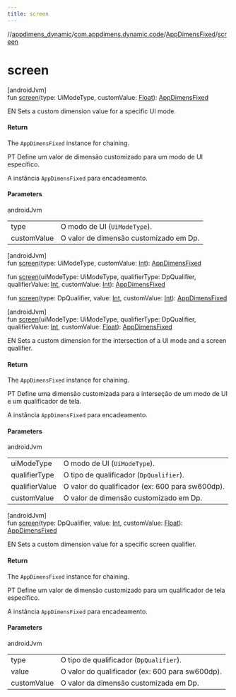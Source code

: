 ```yaml
---
title: screen
---
```

//[appdimens_dynamic](../../../index.html)/[com.appdimens.dynamic.code](../index.html)/[AppDimensFixed](index.html)/[screen](screen.html)



# screen



[androidJvm]\
fun [screen](screen.html)(type: UiModeType, customValue: [Float](https://kotlinlang.org/api/core/kotlin-stdlib/kotlin/-float/index.html)): [AppDimensFixed](index.html)



EN Sets a custom dimension value for a specific UI mode.



#### Return



The `AppDimensFixed` instance for chaining.



PT Define um valor de dimensão customizado para um modo de UI específico.



A instância `AppDimensFixed` para encadeamento.



#### Parameters


androidJvm

| | |
|---|---|
| type | O modo de UI (`UiModeType`). |
| customValue | O valor de dimensão customizado em Dp. |





[androidJvm]\
fun [screen](screen.html)(type: UiModeType, customValue: [Int](https://kotlinlang.org/api/core/kotlin-stdlib/kotlin/-int/index.html)): [AppDimensFixed](index.html)

fun [screen](screen.html)(uiModeType: UiModeType, qualifierType: DpQualifier, qualifierValue: [Int](https://kotlinlang.org/api/core/kotlin-stdlib/kotlin/-int/index.html), customValue: [Int](https://kotlinlang.org/api/core/kotlin-stdlib/kotlin/-int/index.html)): [AppDimensFixed](index.html)

fun [screen](screen.html)(type: DpQualifier, value: [Int](https://kotlinlang.org/api/core/kotlin-stdlib/kotlin/-int/index.html), customValue: [Int](https://kotlinlang.org/api/core/kotlin-stdlib/kotlin/-int/index.html)): [AppDimensFixed](index.html)





[androidJvm]\
fun [screen](screen.html)(uiModeType: UiModeType, qualifierType: DpQualifier, qualifierValue: [Int](https://kotlinlang.org/api/core/kotlin-stdlib/kotlin/-int/index.html), customValue: [Float](https://kotlinlang.org/api/core/kotlin-stdlib/kotlin/-float/index.html)): [AppDimensFixed](index.html)



EN Sets a custom dimension for the intersection of a UI mode and a screen qualifier.



#### Return



The `AppDimensFixed` instance for chaining.



PT Define uma dimensão customizada para a interseção de um modo de UI e um qualificador de tela.



A instância `AppDimensFixed` para encadeamento.



#### Parameters


androidJvm

| | |
|---|---|
| uiModeType | O modo de UI (`UiModeType`). |
| qualifierType | O tipo de qualificador (`DpQualifier`). |
| qualifierValue | O valor do qualificador (ex: 600 para sw600dp). |
| customValue | O valor de dimensão customizado em Dp. |





[androidJvm]\
fun [screen](screen.html)(type: DpQualifier, value: [Int](https://kotlinlang.org/api/core/kotlin-stdlib/kotlin/-int/index.html), customValue: [Float](https://kotlinlang.org/api/core/kotlin-stdlib/kotlin/-float/index.html)): [AppDimensFixed](index.html)



EN Sets a custom dimension value for a specific screen qualifier.



#### Return



The `AppDimensFixed` instance for chaining.



PT Define um valor de dimensão customizado para um qualificador de tela específico.



A instância `AppDimensFixed` para encadeamento.



#### Parameters


androidJvm

| | |
|---|---|
| type | O tipo de qualificador (`DpQualifier`). |
| value | O valor do qualificador (ex: 600 para sw600dp). |
| customValue | O valor da dimensão customizada em Dp. |



